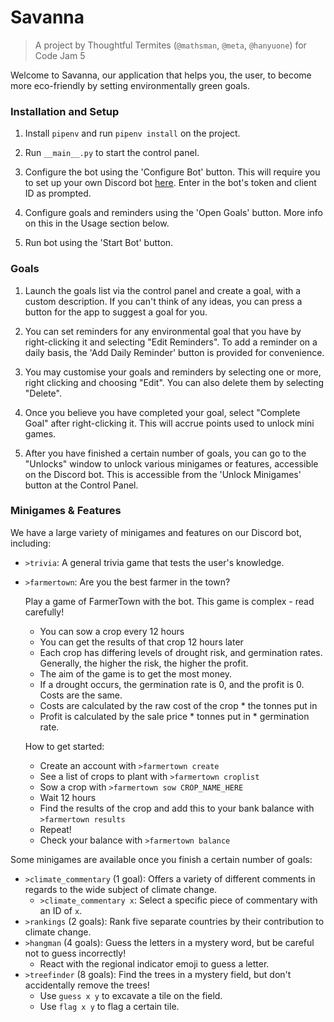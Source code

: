 # Savanna
> A project by Thoughtful Termites (`@mathsman`, `@meta`, `@hanyuone`)
for Code Jam 5

Welcome to Savanna, our application that helps you, the user,
to become more eco-friendly by setting environmentally green goals.

### Installation and Setup

1. Install `pipenv` and run `pipenv install` on the project.

2. Run `__main__.py` to start the control panel.

3. Configure the bot using the 'Configure Bot' button. This will require
you to set up your own Discord bot
[here](https://discordapp.com/developers/applications/). Enter in the
bot's token and client ID as prompted.

4. Configure goals and reminders using the 'Open Goals' button. More info
on this in the Usage section below.

5. Run bot using the 'Start Bot' button.


### Goals

1. Launch the goals list via the control panel and create a goal, 
with a custom description.
If you can't think of any ideas, you can press a button for the app to
suggest a goal for you.

2. You can set reminders for any environmental goal that you have by
right-clicking it and selecting "Edit Reminders". To add a reminder on a
daily basis, the 'Add Daily Reminder' button is provided for convenience.

3. You may customise your goals and reminders by selecting one or more, 
right clicking and choosing "Edit". You can also delete them by selecting 
"Delete".

4. Once you believe you have completed your goal, select "Complete Goal" 
after right-clicking it. This will accrue points used to 
unlock mini games.

5. After you have finished a certain number of goals, you can go to
the "Unlocks" window to unlock various minigames or features, accessible
on the Discord bot. This is accessible from the 'Unlock Minigames' button
at the Control Panel.

### Minigames & Features

We have a large variety of minigames and features on our Discord bot,
including:

- `>trivia`: A general trivia game that tests the user's knowledge.
- `>farmertown`: Are you the best farmer in the town?

    Play a game of FarmerTown with the bot.
    This game is complex - read carefully!

    - You can sow a crop every 12 hours
    - You can get the results of that crop 12 hours later
    - Each crop has differing levels of drought risk, and germination rates.
        Generally, the higher the risk, the higher the profit.
    - The aim of the game is to get the most money.
    - If a drought occurs, the germination rate is 0, and the profit is 0. Costs are the same.
    - Costs are calculated by the raw cost of the crop * the tonnes put in
    - Profit is calculated by the sale price * tonnes put in * germination rate.

    How to get started:
    - Create an account with `>farmertown create`
    - See a list of crops to plant with `>farmertown croplist`
    - Sow a crop with `>farmertown sow CROP_NAME_HERE`
    - Wait 12 hours
    - Find the results of the crop and add this to your bank balance with `>farmertown results`
    - Repeat!
    - Check your balance with `>farmertown balance`

Some minigames are available once you finish a certain number of goals:

- `>climate_commentary` (1 goal): Offers a variety of different comments
in regards to the wide subject of climate change.
  - `>climate_commentary x`: Select a specific piece of commentary with
  an ID of `x`.
- `>rankings` (2 goals): Rank five separate countries by their
contribution to climate change.
- `>hangman` (4 goals): Guess the letters in a mystery word, but be
careful not to guess incorrectly!
  - React with the regional indicator
emoji to guess a letter.
- `>treefinder` (8 goals): Find the trees in a mystery field, but don't
accidentally remove the trees!
  - Use `guess x y` to excavate a tile on the field.
  - Use `flag x y` to flag a certain tile.
